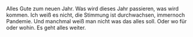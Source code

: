 Alles Gute zum neuen Jahr. Was wird dieses Jahr passieren, was wird kommen. Ich weiß es nicht, die Stimmung ist durchwachsen, immernoch Pandemie. Und manchmal weiß man nicht was das alles soll. Oder wo für oder wohin. Es geht alles weiter.